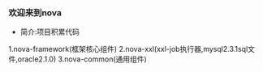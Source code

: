 ### 欢迎来到nova
* 简介:项目积累代码

1.nova-framework(框架核心组件)
2.nova-xxl(xxl-job执行器,mysql2.3.1sql文件,oracle2.1.0)
3.nova-common(通用组件)
